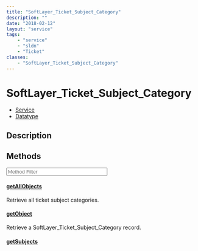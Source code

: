 ```yaml
---
title: "SoftLayer_Ticket_Subject_Category"
description: ""
date: "2018-02-12"
layout: "service"
tags:
    - "service"
    - "sldn"
    - "Ticket"
classes:
    - "SoftLayer_Ticket_Subject_Category"
---
```

# SoftLayer_Ticket_Subject_Category
<div id='service-datatype'>
    <ul id='sldn-reference-tabs'>
    <li id='service'> <a href='/reference/services/SoftLayer_Ticket_Subject_Category' >Service</a></li>    <li id='datatype'> <a href='/reference/datatypes/SoftLayer_Ticket_Subject_Category' >Datatype</a></li>
    </ul>
</div>

## Description






        
<div id="properties" class="content service-content">

## Methods

<div class="view-filters">
    <div class="clearfix">
        <div class="search-input-box">
            <input placeholder="Method Filter" onkeyup="titleSearch(inputId='edit-combine', divId='method-div', elementClass='method-row')" 
                type="text" id="edit-combine" value="" size="30" maxlength="128" class="form-text">
        </div>
    </div>
</div>

<div id="method-div">

<div class="method-row">

#### [getAllObjects](/reference/services/SoftLayer_Ticket_Subject_Category/getAllObjects)
Retrieve all ticket subject categories.

</div>

<div class="method-row">

#### [getObject](/reference/services/SoftLayer_Ticket_Subject_Category/getObject)
Retrieve a SoftLayer_Ticket_Subject_Category record.

</div>

<div class="method-row">

#### [getSubjects](/reference/services/SoftLayer_Ticket_Subject_Category/getSubjects)


</div>
</div>

</div>

